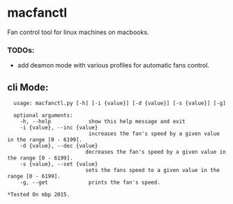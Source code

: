 # macfanctl
Fan control tool for linux machines on macbooks.


### TODOs:
* add deamon mode with various profiles for automatic fans control.

## cli Mode:

      usage: macfanctl.py [-h] [-i {value}] [-d {value}] [-s {value}] [-g]

      optional arguments:
        -h, --help            show this help message and exit
        -i {value}, --inc {value}
                              increases the fan's speed by a given value in the range [0 - 6199].
        -d {value}, --dec {value}
                             decreases the fan's speed by a given value in the range [0 - 6199].
        -s {value}, --set {value}
                             sets the fans speed to a given value in the range [0 - 6199].
        -g, --get             prints the fan's speed.
        


`*Tested On mbp 2015.`
